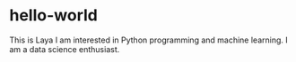 # hello-world

This is Laya
I am interested in Python programming and machine learning.
I am a data science enthusiast.
